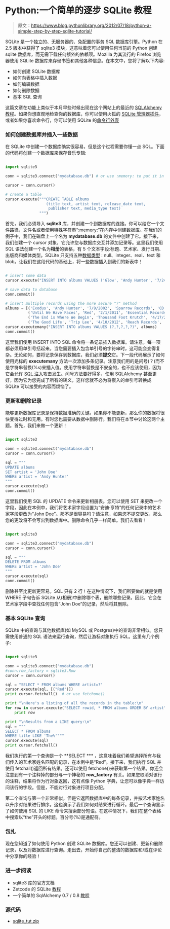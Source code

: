 # Python:一个简单的逐步 SQLite 教程

> 原文：<https://www.blog.pythonlibrary.org/2012/07/18/python-a-simple-step-by-step-sqlite-tutorial/>

SQLite 是一个独立的、无服务器的、免配置的事务 SQL 数据库引擎。Python 在 2.5 版本中获得了 sqlite3 模块，这意味着您可以使用任何当前的 Python 创建 sqlite 数据库，而无需下载任何额外的依赖项。Mozilla 为其流行的 Firefox 浏览器使用 SQLite 数据库来存储书签和其他各种信息。在本文中，您将了解以下内容:

*   如何创建 SQLite 数据库
*   如何向表格中插入数据
*   如何编辑数据
*   如何删除数据
*   基本 SQL 查询

这篇文章在功能上类似于本月早些时候出现在这个网站上的最近的 [SQLAlchemy 教程](https://www.blog.pythonlibrary.org/2012/07/01/a-simple-sqlalchemy-0-7-0-8-tutorial/)。如果你想直观地检查你的数据库，你可以使用火狐的 [SQLite 管理器插件](https://addons.mozilla.org/en-US/firefox/addon/sqlite-manager/)，或者如果你喜欢命令行，你可以使用 SQLite 的[命令行外壳](http://www.sqlite.org/sqlite.html)

### 如何创建数据库并插入一些数据

在 SQLite 中创建一个数据库确实很容易，但是这个过程需要你懂一点 SQL。下面的代码将创建一个数据库来保存音乐专辑:

```py

import sqlite3

conn = sqlite3.connect("mydatabase.db") # or use :memory: to put it in RAM

cursor = conn.cursor()

# create a table
cursor.execute("""CREATE TABLE albums
                  (title text, artist text, release_date text, 
                   publisher text, media_type text) 
               """)

```

首先，我们必须导入 **sqlite3** 库，并创建一个到数据库的连接。你可以给它一个文件路径，文件名或者使用特殊字符串“:memory:”在内存中创建数据库。在我们的例子中，我们在磁盘上一个名为 **mydatabase.db** 的文件中创建了它。接下来，我们创建一个 cursor 对象，它允许您与数据库交互并添加记录等。这里我们使用 SQL 语法创建一个名为**相册**的表格，有 5 个文本字段:标题、艺术家、发行日期、出版商和媒体类型。SQLite 只支持五种[数据类型](http://www.sqlite.org/datatype3.html) : null、integer、real、text 和 blob。让我们在这段代码的基础上，将一些数据插入到我们的新表中！

```py

# insert some data
cursor.execute("INSERT INTO albums VALUES ('Glow', 'Andy Hunter', '7/24/2012', 'Xplore Records', 'MP3')")

# save data to database
conn.commit()

# insert multiple records using the more secure "?" method
albums = [('Exodus', 'Andy Hunter', '7/9/2002', 'Sparrow Records', 'CD'),
          ('Until We Have Faces', 'Red', '2/1/2011', 'Essential Records', 'CD'),
          ('The End is Where We Begin', 'Thousand Foot Krutch', '4/17/2012', 'TFKmusic', 'CD'),
          ('The Good Life', 'Trip Lee', '4/10/2012', 'Reach Records', 'CD')]
cursor.executemany("INSERT INTO albums VALUES (?,?,?,?,?)", albums)
conn.commit()

```

这里我们使用 INSERT INTO SQL 命令将一条记录插入数据库。请注意，每一项都必须用单引号括起来。当您需要插入包含单引号的字符串时，这可能会变得复杂。无论如何，要将记录保存到数据库，我们必须**提交**它。下一段代码展示了如何使用光标的 **executemany** 方法一次添加多条记录。注意我们用的是问号(？)而不是字符串替换(%s)来插入值。使用字符串替换是不安全的，也不应该使用，因为它会允许 [SQL 注入](http://en.wikipedia.org/wiki/SQL_injection)攻击发生。问号方法要好得多，使用 SQLAlchemy 甚至更好，因为它为您完成了所有的转义，这样您就不必为将嵌入的单引号转换成 SQLite 可以接受的内容而烦恼了。

### 更新和删除记录

能够更新数据库记录是保持数据准确的关键。如果你不能更新，那么你的数据将很快变得过时和无用。有时您也需要从数据中删除行。我们将在本节中讨论这两个主题。首先，我们来做一个更新！

```py

import sqlite3

conn = sqlite3.connect("mydatabase.db")
cursor = conn.cursor()

sql = """
UPDATE albums 
SET artist = 'John Doe' 
WHERE artist = 'Andy Hunter'
"""
cursor.execute(sql)
conn.commit()

```

这里我们使用 SQL 的 UPDATE 命令来更新相册表。您可以使用 SET 来更改一个字段，因此在本例中，我们将艺术家字段设置为“安迪·亨特”的任何记录中的艺术家字段更改为“John Doe”。那不是很容易吗？请注意，如果您不提交更改，那么您的更改将不会写出到数据库中。删除命令几乎一样简单。我们去看看！

```py

import sqlite3

conn = sqlite3.connect("mydatabase.db")
cursor = conn.cursor()

sql = """
DELETE FROM albums
WHERE artist = 'John Doe'
"""
cursor.execute(sql)
conn.commit()

```

删除甚至比更新更容易。SQL 只有 2 行！在这种情况下，我们所要做的就是使用 WHERE 子句告诉 SQLite 从(相册)中删除哪个表，删除哪些记录。因此，它会在艺术家字段中查找任何包含“John Doe”的记录，然后将其删除。

### 基本 SQLite 查询

SQLite 中的查询与其他数据库(如 MySQL 或 Postgres)中的查询非常相似。您只需使用普通的 SQL 语法来运行查询，然后让游标对象执行 SQL。这里有几个例子:

```py

import sqlite3

conn = sqlite3.connect("mydatabase.db")
#conn.row_factory = sqlite3.Row
cursor = conn.cursor()

sql = "SELECT * FROM albums WHERE artist=?"
cursor.execute(sql, [("Red")])
print cursor.fetchall()  # or use fetchone()

print "\nHere's a listing of all the records in the table:\n"
for row in cursor.execute("SELECT rowid, * FROM albums ORDER BY artist"):
    print row

print "\nResults from a LIKE query:\n"
sql = """
SELECT * FROM albums 
WHERE title LIKE 'The%'"""
cursor.execute(sql)
print cursor.fetchall()

```

我们执行的第一个查询是一个 **SELECT *** ，这意味着我们希望选择所有与我们传入的艺术家姓名匹配的记录，在本例中是“Red”。接下来，我们执行 SQL 并使用 fetchall()返回所有结果。还可以使用 fetchone()来获取第一个结果。你还会注意到有一个注释掉的部分与一个神秘的 **row_factory** 有关。如果您取消对该行的注释，结果将作为行对象返回，这有点像 Python 字典，让您可以像字典一样访问该行的字段。但是，不能对行对象进行项目分配。

第二个查询与第一个非常相似，但是它返回数据库中的每条记录，并按艺术家姓名以升序对结果进行排序。这也演示了我们如何对结果进行循环。最后一个查询显示了如何使用 SQL 的 LIKE 命令来搜索部分短语。在这种情况下，我们在整个表格中搜索以“the”开头的标题。百分号(%)是通配符。

### 包扎

现在您知道了如何使用 Python 创建 SQLite 数据库。您还可以创建、更新和删除记录，以及对数据库进行查询。走出去，开始你自己的整洁的数据库和/或在评论中分享你的经验！

### 进一步阅读

*   sqlite3 库的官方文档
*   Zetcode 的 SQLite [教程](http://zetcode.com/db/sqlitepythontutorial/)
*   一个简单的 SqlAlchemy 0.7 / 0.8 [教程](https://www.blog.pythonlibrary.org/2012/07/01/a-simple-sqlalchemy-0-7-0-8-tutorial/)

### 源代码

*   [sqlite_tut.zip](https://www.blog.pythonlibrary.org/wp-content/uploads/2012/07/sqlite_tut.zip)